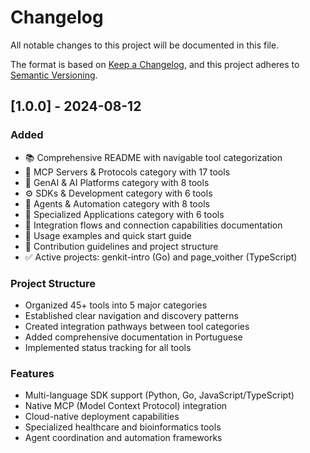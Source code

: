 # Changelog

All notable changes to this project will be documented in this file.

The format is based on [Keep a Changelog](https://keepachangelog.com/en/1.0.0/),
and this project adheres to [Semantic Versioning](https://semver.org/spec/v2.0.0.html).

## [1.0.0] - 2024-08-12

### Added
- 📚 Comprehensive README with navigable tool categorization
- 🔌 MCP Servers & Protocols category with 17 tools
- 🤖 GenAI & AI Platforms category with 8 tools  
- ⚙️ SDKs & Development category with 6 tools
- 🎯 Agents & Automation category with 8 tools
- 🏥 Specialized Applications category with 6 tools
- 🔗 Integration flows and connection capabilities documentation
- 📖 Usage examples and quick start guide
- 🤝 Contribution guidelines and project structure
- ✅ Active projects: genkit-intro (Go) and page_voither (TypeScript)

### Project Structure
- Organized 45+ tools into 5 major categories
- Established clear navigation and discovery patterns
- Created integration pathways between tool categories
- Added comprehensive documentation in Portuguese
- Implemented status tracking for all tools

### Features
- Multi-language SDK support (Python, Go, JavaScript/TypeScript)
- Native MCP (Model Context Protocol) integration
- Cloud-native deployment capabilities
- Specialized healthcare and bioinformatics tools
- Agent coordination and automation frameworks